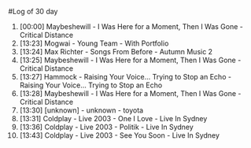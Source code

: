 #Log of 30 day

1. [00:00] Maybeshewill - I Was Here for a Moment, Then I Was Gone - Critical Distance
1. [13:23] Mogwai - Young Team - With Portfolio
1. [13:24] Max Richter - Songs From Before - Autumn Music 2
1. [13:25] Maybeshewill - I Was Here for a Moment, Then I Was Gone - Critical Distance
1. [13:27] Hammock - Raising Your Voice... Trying to Stop an Echo - Raising Your Voice... Trying to Stop an Echo
1. [13:28] Maybeshewill - I Was Here for a Moment, Then I Was Gone - Critical Distance
1. [13:30] [unknown] - unknown - toyota
1. [13:31] Coldplay - Live 2003 - One I Love - Live In Sydney
1. [13:36] Coldplay - Live 2003 - Politik - Live In Sydney
1. [13:43] Coldplay - Live 2003 - See You Soon - Live In Sydney
